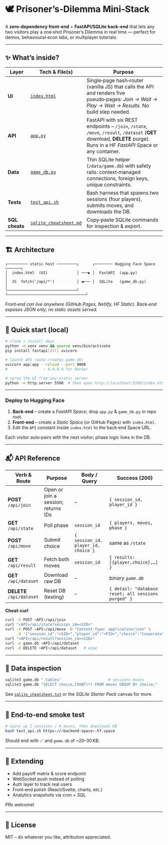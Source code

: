 # 🕊️ Prisoner’s‑Dilemma Mini‑Stack

A **zero‑dependency front‑end** + **FastAPI/SQLite back‑end** that lets any two visitors play a one‑shot Prisoner’s Dilemma in real time — perfect for demos, behavioural‑econ labs, or multiplayer tutorials.

---

## ✨ What’s inside?

| Layer          | Tech & File(s)                                     | Purpose                                                                                                                                                                  |
| -------------- | -------------------------------------------------- | ------------------------------------------------------------------------------------------------------------------------------------------------------------------------ |
| **UI**         | [`index.html`](./index.html)                       | Single‑page hash‑router (vanilla JS) that calls the API and renders five pseudo‑pages: *Join → Wait → Play → Wait → Results*. No build step needed.                      |
| **API**        | [`app.py`](./app.py)                               | FastAPI with six REST endpoints – `/join`, `/state`, `/move`, `/result`, `/dataset` (**GET** download, **DELETE** purge). Runs in a HF *FastAPI* Space or any container. |
| **Data**       | [`game_db.py`](./game_db.py)                       | Thin SQLite helper (`/data/game.db`) with safety rails: context‑managed connections, foreign keys, unique constraints.                                                   |
| **Tests**      | [`test_api.sh`](./test_api.sh)                     | Bash harness that spawns two sessions (four players), submits moves, and downloads the DB.                                                                               |
| **SQL cheats** | [`sqlite_cheatsheet.md`](./sqlite_cheatsheet.md) | Copy‑paste SQLite commands for inspection & export.                                                                                                                      |

---

## 🏗 Architecture

```
┌───────── static host ─────────┐      ┌──────── Hugging Face Space ───────┐
│  index.html  (UI)             │ ───▶ │  FastAPI  (app.py)               │
│  JS  fetch('/api/*')          │ ◀─── │  SQLite   (game_db.py)           │
└───────────────────────────────┘      └───────────────────────────────────┘
```

*Front‑end can live anywhere (GitHub Pages, Netlify, HF Static). Back‑end exposes JSON only; no static assets served.*

---

## 🚀 Quick start (local)

```bash
# clone + install deps
python -m venv venv && source venv/bin/activate
pip install fastapi[all] uvicorn

# launch API (auto‑creates game.db)
uvicorn app:app --reload --port 8000
#                ↑ 0.0.0.0 for Docker

# serve the UI from any static server
python -m http.server 5500  # then open http://localhost:5500/index.html
```

---

### Deploy to Hugging Face

1. **Back‑end** – create a *FastAPI Space*; drop `app.py` & `game_db.py` in repo root.
2. **Front‑end** – create a *Static Space* (or GitHub Pages) with `index.html`.
3. Edit the `API` constant inside `index.html` to the back‑end Space URL.

Each visitor auto‑pairs with the next visitor; phase logic lives in the DB.

---

## 📬 API Reference

| Verb & Route              | Purpose                             | Body / Query                        | Success (200)                                       |
| ------------------------- | ----------------------------------- | ----------------------------------- | --------------------------------------------------- |
| **POST** `/api/join`      | Open or join a session; returns IDs | –                                   | `{ session_id, player_id }`                         |
| **GET** `/api/state`      | Poll phase                          | `session_id`                        | `{ players, moves, phase }`                         |
| **POST** `/api/move`      | Submit choice                       | `{ session_id, player_id, choice }` | same as `/state`                                    |
| **GET** `/api/result`     | Fetch both moves                    | `session_id`                        | `{ results:[{player,choice},…] }`                   |
| **GET** `/api/dataset`    | Download raw DB                     | –                                   | *binary `game.db`*                                  |
| **DELETE** `/api/dataset` | Reset DB (testing)                  | –                                   | `{ detail: "database reset; all sessions purged" }` |

**Cheat‑curl**

```bash
curl -X POST <API>/api/join
curl "<API>/api/state?session_id=<SID>"
curl -X POST <API>/api/move -H "Content-Type: application/json" \
     -d '{"session_id":"<SID>","player_id":"<PID>","choice":"Cooperate"}'
curl "<API>/api/result?session_id=<SID>"
curl -o game.db <API>/api/dataset
curl -X DELETE <API>/api/dataset   # wipe
```

---

## 🔬 Data inspection

```bash
sqlite3 game.db ".tables"                     # sessions moves
sqlite3 game.db "SELECT choice,COUNT(*) FROM moves GROUP BY choice;"
```

See [`sqlite_cheatsheet.txt`](./sqlite_cheatsheet.txt) or the *SQLite Starter Pack* canvas for more.

---

## 🧪 End‑to‑end smoke test

```bash
# spins up 2 sessions / 4 moves, then downloads DB
bash test_api.sh https://<backend-space>.hf.space
```

Should end with ✅ and `game.db` of \~20–30 KB.

---

## 🤝 Extending

* Add payoff matrix & score endpoint
* WebSocket push instead of polling
* Auth layer to track real users
* Front‑end polish (React/Svelte, charts, etc.)
* Analytics snapshots via cron + SQL

PRs welcome!

---

## 📄 License

MIT – do whatever you like, attribution appreciated.
